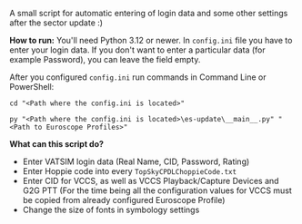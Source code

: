 A small script for automatic entering of login data and some other settings after the sector update :)

**How to run:**
You'll need Python 3.12 or newer. In `config.ini` file you have to enter your login data. If you don't want to enter a particular data (for example Password), you can leave the field empty.

After you configured `config.ini` run commands in Command Line or PowerShell:

`cd "<Path where the config.ini is located>"`

`py "<Path where the config.ini is located>\es-update\__main__.py" "<Path to Euroscope Profiles>"`

**What can this script do?**
* Enter VATSIM login data (Real Name, CID, Password, Rating)
* Enter Hoppie code into every `TopSkyCPDLChoppieCode.txt`
* Enter CID for VCCS, as well as VCCS Playback/Capture Devices and G2G PTT (For the time being all the configuration values for VCCS must be copied from already configured Euroscope Profile)
* Change the size of fonts in symbology settings
